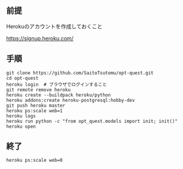 ## 前提

Herokuのアカウントを作成しておくこと

https://signup.heroku.com/

## 手順
```
git clone https://github.com/SaitoTsutomu/opt-quest.git
cd opt-quest
heroku login  # ブラウザでログインすること
git remote remove heroku
heroku create --buildpack heroku/python
heroku addons:create heroku-postgresql:hobby-dev
git push heroku master
heroku ps:scale web=1
heroku logs
heroku run python -c "from opt_quest.models import init; init()"
heroku open
```

## 終了

```
heroku ps:scale web=0
```
